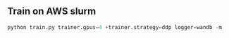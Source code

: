 ## Train on AWS slurm

```python
python train.py trainer.gpus=4 +trainer.strategy=ddp logger=wandb -m
```
